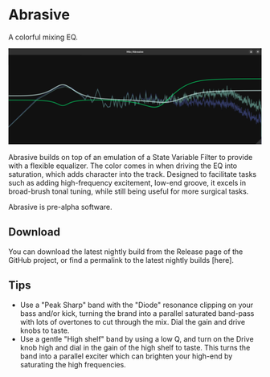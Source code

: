 # Abrasive

A colorful mixing EQ.

![Abrasive UI](../../.github/screenshot_abrasive.jpg)

Abrasive builds on top of an emulation of a State Variable Filter to provide with a flexible equalizer. The color comes
in when driving the EQ into saturation, which adds character into the track. Designed to facilitate tasks such as adding
high-frequency excitement, low-end groove, it excels in broad-brush tonal tuning, while still being useful for more
surgical tasks.

Abrasive is pre-alpha software.

## Download

You can download the latest nightly build from the Release page of the GitHub project, or find a permalink to the latest
nightly builds [here].

## Tips

- Use a "Peak Sharp" band with the "Diode" resonance clipping on your bass and/or kick, turning the brand into a parallel
  saturated band-pass with lots of overtones to cut through the mix. Dial the gain and drive knobs to taste.
- Use a gentle "High shelf" band by using a low Q, and turn on the Drive knob high and dial in the gain of the high shelf to
  taste. This turns the band into a parallel exciter which can brighten your high-end by saturating the high frequencies.